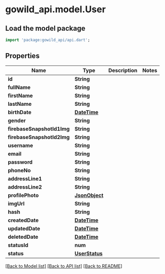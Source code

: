 # gowild_api.model.User

## Load the model package
```dart
import 'package:gowild_api/api.dart';
```

## Properties
Name | Type | Description | Notes
------------ | ------------- | ------------- | -------------
**id** | **String** |  | 
**fullName** | **String** |  | 
**firstName** | **String** |  | 
**lastName** | **String** |  | 
**birthDate** | [**DateTime**](DateTime.md) |  | 
**gender** | **String** |  | 
**firebaseSnapshotId1Img** | **String** |  | 
**firebaseSnapshotId2Img** | **String** |  | 
**username** | **String** |  | 
**email** | **String** |  | 
**password** | **String** |  | 
**phoneNo** | **String** |  | 
**addressLine1** | **String** |  | 
**addressLine2** | **String** |  | 
**profilePhoto** | [**JsonObject**](.md) |  | 
**imgUrl** | **String** |  | 
**hash** | **String** |  | 
**createdDate** | [**DateTime**](DateTime.md) |  | 
**updatedDate** | [**DateTime**](DateTime.md) |  | 
**deletedDate** | [**DateTime**](DateTime.md) |  | 
**statusId** | **num** |  | 
**status** | [**UserStatus**](UserStatus.md) |  | 

[[Back to Model list]](../README.md#documentation-for-models) [[Back to API list]](../README.md#documentation-for-api-endpoints) [[Back to README]](../README.md)


